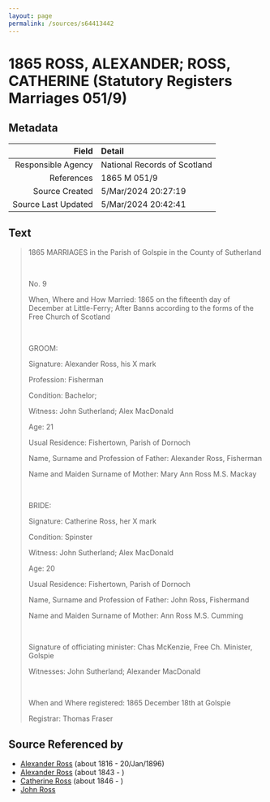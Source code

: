 ```yaml
---
layout: page
permalink: /sources/s64413442
---
```


# 1865 ROSS, ALEXANDER; ROSS, CATHERINE (Statutory Registers Marriages 051/9)

## Metadata
Field | Detail
---:|:---
Responsible Agency | National Records of Scotland
References | 1865 M 051/9
Source Created | 5/Mar/2024 20:27:19
Source Last Updated | 5/Mar/2024 20:42:41

## Text

> 1865 MARRIAGES in the Parish of Golspie in the County of Sutherland
>
> <br/>
>
> No. 9
>
> When, Where and How Married: 1865 on the fifteenth day of December at Little-Ferry; After Banns according to the forms of the Free Church of Scotland
>
> <br/>
>
> GROOM:
>
> Signature: Alexander Ross, his X mark
>
> Profession: Fisherman
>
> Condition: Bachelor;
>
> Witness: John Sutherland; Alex MacDonald
>
> Age: 21
>
> Usual Residence: Fishertown, Parish of Dornoch
>
> Name, Surname and Profession of Father: Alexander Ross, Fisherman
>
> Name and Maiden Surname of Mother: Mary Ann Ross M.S. Mackay
>
> <br/>
>
> BRIDE:
>
> Signature: Catherine Ross, her X mark
>
> Condition: Spinster
>
> Witness: John Sutherland; Alex MacDonald
>
> Age: 20
>
> Usual Residence: Fishertown, Parish of Dornoch
>
> Name, Surname and Profession of Father: John Ross, Fishermand
>
> Name and Maiden Surname of Mother: Ann Ross M.S. Cumming
>
> <br/>
>
> Signature of officiating minister: Chas McKenzie, Free Ch. Minister, Golspie
>
> Witnesses: John Sutherland; Alexander MacDonald
>
> <br/>
>
> When and Where registered: 1865 December 18th at Golspie
>
> Registrar: Thomas Fraser
>

## Source Referenced by

* [Alexander Ross](../people/@81387900@-alexander-ross-b1816-d1896-1-20.md) (about 1816 - 20/Jan/1896)
* [Alexander Ross](../people/@17311533@-alexander-ross-b1843-d.md) (about 1843 - )
* [Catherine Ross](../people/@98280413@-catherine-ross-b1846-d.md) (about 1846 - )
* [John Ross](../people/@29351958@-john-ross-b-d.md)
